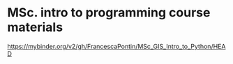 # MSc. intro to programming course materials 
 
https://mybinder.org/v2/gh/FrancescaPontin/MSc_GIS_Intro_to_Python/HEAD
